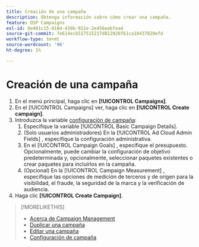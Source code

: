 ```yaml
---
title: Creación de una campaña
description: Obtenga información sobre cómo crear una campaña.
feature: DSP Campaigns
exl-id: 8e401c15-018d-439b-922e-2e456eabfea4
source-git-commit: 7e614ecb517515217d812926f61ca10437820efd
workflow-type: tm+mt
source-wordcount: '96'
ht-degree: 1%

---
```


# Creación de una campaña

1. En el menú principal, haga clic en **[!UICONTROL Campaigns]**.
1. En el [!UICONTROL Campaigns] ver, haga clic en **[!UICONTROL Create campaign]**.
1. Introduzca la variable [configuración de campaña](campaign-settings.md):
   1. Especifique la variable [!UICONTROL Basic Campaign Details].
   1. (Solo usuarios administradores) En la [!UICONTROL Ad Cloud Admin Fields] , especifique la configuración administrativa.
   1. En el [!UICONTROL Campaign Goals] , especifique el presupuesto. Opcionalmente, puede cambiar la configuración de objetivo predeterminada y, opcionalmente, seleccionar paquetes existentes o crear paquetes para incluirlos en la campaña.
   1. (Opcional) En la [!UICONTROL Campaign Measurement] , especifique las opciones de medición de terceros y de origen para la visibilidad, el fraude, la seguridad de la marca y la verificación de audiencia.
1. Haga clic **[!UICONTROL Create Campaign]**.

>[!MORELIKETHIS]
>
>* [Acerca de Campaign Management](campaign-about.md)
>* [Duplicar una campaña](campaign-duplicate.md)
>* [Editar una campaña](campaign-edit.md)
>* [Configuración de campaña](campaign-settings.md)

